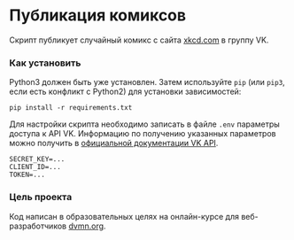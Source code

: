 # Публикация комиксов

Скрипт публикует случайный комикс с сайта [xkcd.com](https://xkcd.com/) в группу VK.

### Как установить

Python3 должен быть уже установлен. 
Затем используйте `pip` (или `pip3`, если есть конфликт с Python2) для установки зависимостей:
```
pip install -r requirements.txt
```

Для настройки скрипта необходимо записать в файле `.env` параметры доступа к API VK. 
Информацию по получению указанных параметров можно получить в [официальной документации VK API](https://vk.com/dev/first_guide).
```
SECRET_KEY=...
CLIENT_ID=...
TOKEN=...
```


### Цель проекта

Код написан в образовательных целях на онлайн-курсе для веб-разработчиков [dvmn.org](https://dvmn.org/).
